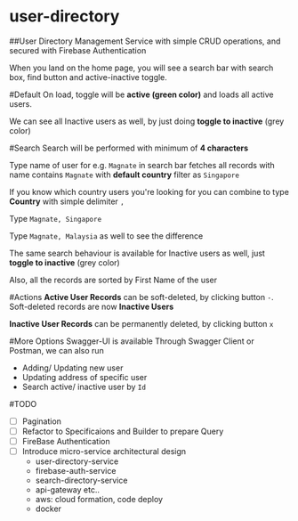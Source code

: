 # user-directory
##User Directory Management Service with simple CRUD operations, and secured with Firebase Authentication

When you land on the home page, you will see a search bar with search box, find button and active-inactive toggle.

#Default
On load, toggle will be **active (green color)** and loads all active users.

We can see all Inactive users as well, by just doing **toggle to inactive** (grey color)

#Search
Search will be performed with minimum of **4 characters**

Type name of user for e.g. `Magnate` in search bar fetches all records with name contains `Magnate` with **default country** filter as `Singapore`

If you know which country users you're looking for you can combine to type **Country** with simple delimiter `,`

Type `Magnate, Singapore`

Type `Magnate, Malaysia` as well to see the difference

The same search behaviour is available for Inactive users as well, just **toggle to inactive** (grey color)

Also, all the records are sorted by First Name of the user

#Actions
**Active User Records** can be soft-deleted, by clicking button `-`. Soft-deleted records are now **Inactive Users**

**Inactive User Records** can be permanently deleted, by clicking button `x`

#More Options
Swagger-UI is available
Through Swagger Client or Postman, we can also run
- Adding/ Updating new user
- Updating address of specific user
- Search active/ inactive user by `Id`

#TODO
- [ ] Pagination
- [ ] Refactor to Specificaions and Builder to prepare Query
- [ ] FireBase Authentication
- [ ] Introduce micro-service architectural design
    - user-directory-service
    - firebase-auth-service
    - search-directory-service
    - api-gateway etc..
    - aws: cloud formation, code deploy
    - docker


